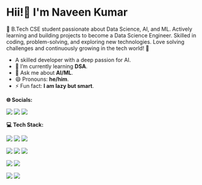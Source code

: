 
 
#  Hii!👋 I'm Naveen Kumar 


🚀 B.Tech CSE student passionate about Data Science, AI, and ML. Actively learning and building projects to become a Data Science Engineer. Skilled in coding, problem-solving, and exploring new technologies. Love solving challenges and continuously growing in the tech world! 🚀


- A skilled developer with a deep passion for AI.  
- 🌱 I’m currently learning **DSA**.  
- 💬 Ask me about **AI/ML**.  
- 😄 Pronouns: **he/him**.  
- ⚡ Fun fact: **I am lazy but smart**.  

<b>🌐 Socials: </b>  
<p align="left">
<a href="https://www.linkedin.com/in/naveen-kumar-20716425b/"><img src="https://img.shields.io/badge/LinkedIn-%230077B5.svg?logo=linkedin&logoColor=white" /></a>
<a href="https://x.com/_Naveenkumarr_"><img src="https://img.shields.io/badge/X-black.svg?logo=X&logoColor=white" /></a>
<a href="mailto:naveenkumarr1812@gmail.com"><img src="https://img.shields.io/badge/Email-D14836?logo=gmail&logoColor=white" /></a>
</p>


<b>💻 Tech Stack:</b>  
<p align="left">
<a href="https://dev.java/"><img src="https://img.shields.io/badge/Java-%23ED8B00.svg?style=for-the-badge&logo=openjdk&logoColor=white" /></a>
<a href="https://www.python.org/"><img src="https://img.shields.io/badge/Python-3670A0?style=for-the-badge&logo=python&logoColor=ffdd54" /></a>
<a href="https://developer.mozilla.org/en-US/docs/Web/JavaScript"><img src="https://img.shields.io/badge/JavaScript-%23323330.svg?style=for-the-badge&logo=javascript&logoColor=%23F7DF1E" /></a>
</p>
<p align="left">
<a href="https://nextjs.org/"><img src="https://img.shields.io/badge/Next-black?style=for-the-badge&logo=next.js&logoColor=white" /></a>
<a href="https://react.dev/"><img src="https://img.shields.io/badge/React-%2320232a.svg?style=for-the-badge&logo=react&logoColor=%2361DAFB" /></a>
<a href="https://tailwindcss.com/"><img src="https://img.shields.io/badge/TailwindCSS-%2338B2AC.svg?style=for-the-badge&logo=tailwind-css&logoColor=white" /></a>
</p>

<a href="https://www.mysql.com/"><img src="https://img.shields.io/badge/MySQL-4479A1.svg?style=for-the-badge&logo=mysql&logoColor=white" /></a>
<a href="https://git-scm.com/"><img src="https://img.shields.io/badge/Git-%23F05033.svg?style=for-the-badge&logo=git&logoColor=white" /></a>



<img src="https://github-readme-stats.vercel.app/api/top-langs/?username=naveenkumarr1812&theme=dark&hide_border=false&include_all_commits=true&count_private=false&layout=compact" />

<img src="https://quotes-github-readme.vercel.app/api?type=horizontal&theme=radical" />




